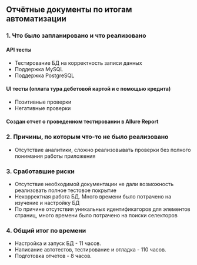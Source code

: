 ## Отчётные документы по итогам автоматизации
### 1. Что было запланировано и что реализовано
#### API тесты
* Тестирование БД на корректность записи данных
* Поддержка MySQL
* Поддержка PostgreSQL

#### UI тесты (оплата тура дебетовой картой и с помощью кредита)
* Позитивные проверки
* Негативные проверки

#### Создан отчет о проведенном тестировании в Allure Report

### 2. Причины, по которым что-то не было реализовано
* Отсутствие аналитики, сложно реализовывать проверки без полного понимания работы приложения

### 3. Сработавшие риски
* Отсутствие необходимой документации не дали возможность реализовать полное тестовое покрытие
* Некорректная работа БД. Много времени было потрачено на изучение и настройку БД
* По причине отсутствия уникальных идентификаторов для элементов страниц, много времени было потрачено на поиски селекторов

### 4. Общий итог по времени
* Настройка и запуск БД - 11 часов.
* Написание автотестов, тестирование и отладка - 110 часов.
* Подготовка отчетов - 8 часов.
